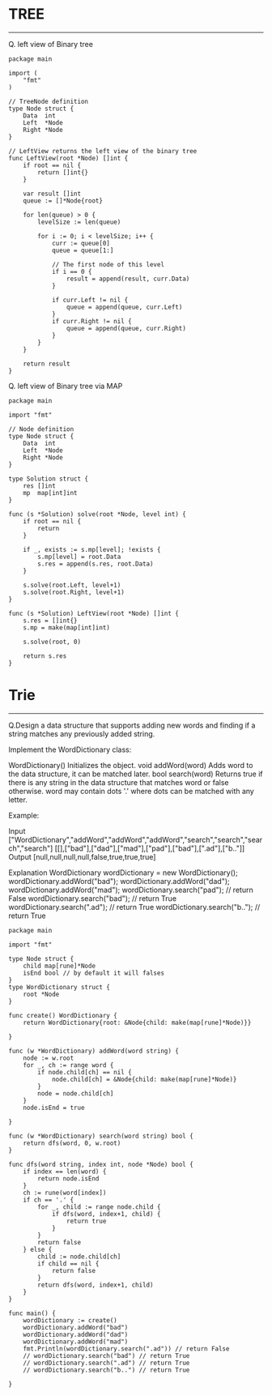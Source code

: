 # TREE
---
Q. left view of Binary tree
```Golang
package main

import (
	"fmt"
)

// TreeNode definition
type Node struct {
	Data  int
	Left  *Node
	Right *Node
}

// LeftView returns the left view of the binary tree
func LeftView(root *Node) []int {
	if root == nil {
		return []int{}
	}

	var result []int
	queue := []*Node{root}

	for len(queue) > 0 {
		levelSize := len(queue)

		for i := 0; i < levelSize; i++ {
			curr := queue[0]
			queue = queue[1:]

			// The first node of this level
			if i == 0 {
				result = append(result, curr.Data)
			}

			if curr.Left != nil {
				queue = append(queue, curr.Left)
			}
			if curr.Right != nil {
				queue = append(queue, curr.Right)
			}
		}
	}

	return result
}
```
Q. left view of Binary tree via MAP
```Golang
package main

import "fmt"

// Node definition
type Node struct {
	Data  int
	Left  *Node
	Right *Node
}

type Solution struct {
	res []int
	mp  map[int]int
}

func (s *Solution) solve(root *Node, level int) {
	if root == nil {
		return
	}

	if _, exists := s.mp[level]; !exists {
		s.mp[level] = root.Data
		s.res = append(s.res, root.Data)
	}

	s.solve(root.Left, level+1)
	s.solve(root.Right, level+1)
}

func (s *Solution) LeftView(root *Node) []int {
	s.res = []int{}
	s.mp = make(map[int]int)

	s.solve(root, 0)

	return s.res
}

```

# Trie
---

​Q.​Design a data structure that supports adding new words and finding if a string matches any previously added string.

Implement the WordDictionary class:

WordDictionary() Initializes the object.
void addWord(word) Adds word to the data structure, it can be matched later.
bool search(word) Returns true if there is any string in the data structure that matches word or false otherwise. word may contain dots '.' where dots can be matched with any letter.


Example:

Input
["WordDictionary","addWord","addWord","addWord","search","search","search","search"]
[[],["bad"],["dad"],["mad"],["pad"],["bad"],[".ad"],["b.."]]
Output
[null,null,null,null,false,true,true,true]

Explanation
WordDictionary wordDictionary = new WordDictionary();
wordDictionary.addWord("bad");
wordDictionary.addWord("dad");
wordDictionary.addWord("mad");
wordDictionary.search("pad"); // return False
wordDictionary.search("bad"); // return True
wordDictionary.search(".ad"); // return True
wordDictionary.search("b.."); // return True

```Golang
package main

import "fmt"

type Node struct {
	child map[rune]*Node
	isEnd bool // by default it will falses
}
type WordDictionary struct {
	root *Node
}

func create() WordDictionary {
	return WordDictionary{root: &Node{child: make(map[rune]*Node)}}

}

func (w *WordDictionary) addWord(word string) {
	node := w.root
	for _, ch := range word {
		if node.child[ch] == nil {
			node.child[ch] = &Node{child: make(map[rune]*Node)}
		}
		node = node.child[ch]
	}
	node.isEnd = true

}

func (w *WordDictionary) search(word string) bool {
	return dfs(word, 0, w.root)
}

func dfs(word string, index int, node *Node) bool {
	if index == len(word) {
		return node.isEnd
	}
	ch := rune(word[index])
	if ch == '.' {
		for _, child := range node.child {
			if dfs(word, index+1, child) {
				return true
			}
		}
		return false
	} else {
		child := node.child[ch]
		if child == nil {
			return false
		}
		return dfs(word, index+1, child)
	}
}

func main() {
	wordDictionary := create()
	wordDictionary.addWord("bad")
	wordDictionary.addWord("dad")
	wordDictionary.addWord("mad")
	fmt.Println(wordDictionary.search(".ad")) // return False
	// wordDictionary.search("bad") // return True
	// wordDictionary.search(".ad") // return True
	// wordDictionary.search("b..") // return True

}
```

